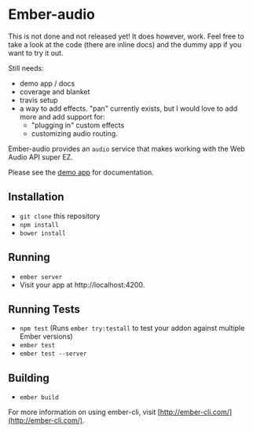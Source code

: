 # Ember-audio

This is not done and not released yet! It does however, work. Feel free to take
a look at the code (there are inline docs) and the dummy app if you want to try
it out.

Still needs:

- demo app / docs
- coverage and blanket
- travis setup
- a way to add effects. "pan" currently exists, but I would love to add more and add support for:
  - "plugging in" custom effects
  - customizing audio routing.

Ember-audio provides an `audio` service that makes working with the Web
Audio API super EZ.

Please see the [demo app](http://sethbrasile.github.io/ember-audio) for
documentation.

## Installation

* `git clone` this repository
* `npm install`
* `bower install`

## Running

* `ember server`
* Visit your app at http://localhost:4200.

## Running Tests

* `npm test` (Runs `ember try:testall` to test your addon against multiple Ember versions)
* `ember test`
* `ember test --server`

## Building

* `ember build`

For more information on using ember-cli, visit [http://ember-cli.com/](http://ember-cli.com/).

